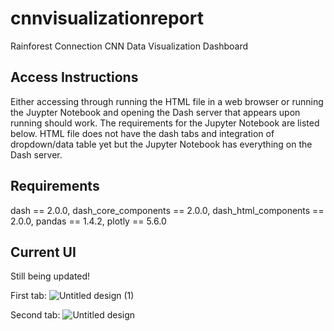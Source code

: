 # cnnvisualizationreport
Rainforest Connection CNN Data Visualization Dashboard

## Access Instructions
Either accessing through running the HTML file in a web browser or running the Juypter Notebook and opening the Dash server that appears upon running should work. The requirements for the Jupyter Notebook are listed below. HTML file does not have the dash tabs and integration of dropdown/data table yet but the Jupyter Notebook has everything on the Dash server.

## Requirements
dash == 2.0.0,
dash_core_components == 2.0.0,
dash_html_components == 2.0.0,
pandas == 1.4.2,
plotly == 5.6.0

## Current UI 
Still being updated!

First tab:
![Untitled design (1)](https://github.com/LittleBudgie/cnnvisualizationreport/assets/69771816/537bb173-82a4-4e44-81ba-38cf8d31ee18)

Second tab:
![Untitled design](https://github.com/LittleBudgie/cnnvisualizationreport/assets/69771816/891df783-2335-4ca7-97eb-e8930973465a)








